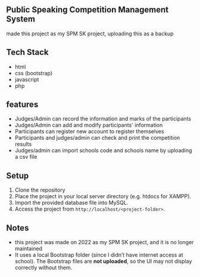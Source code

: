 ## Public Speaking Competition Management System

made this project as my SPM SK project, uploading this as a backup

## Tech Stack
- html
- css (bootstrap)
- javascript
- php

## features
- Judges/Admin can record the information and marks of the participants
- Judges/Admin can add and modify participants' information
- Participants can register new account to register themselves
- Participants and judges/admin can check and print the competition results
- Judges/admin can import schools code and schools name by uploading a csv file

## Setup
1. Clone the repository  
2. Place the project in your local server directory (e.g. htdocs for XAMPP).
3. Import the provided database file into MySQL.
4. Access the project from `http://localhost/<project-folder>`.

## Notes
- this project was made on 2022 as my SPM SK project, and it is no longer maintained
- It uses a local Bootstrap folder (since I didn’t have internet access at school).  The Bootstrap files are **not uploaded**, so the UI may not display correctly without them.  

